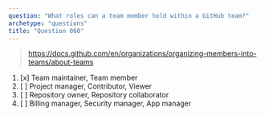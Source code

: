 ```yaml
---
question: "What roles can a team member hold within a GitHub team?"
archetype: "questions"
title: "Question 060"
---
```


> https://docs.github.com/en/organizations/organizing-members-into-teams/about-teams
1. [x] Team maintainer, Team member
1. [ ] Project manager, Contributor, Viewer
1. [ ] Repository owner, Repository collaborator
1. [ ] Billing manager, Security manager, App manager
